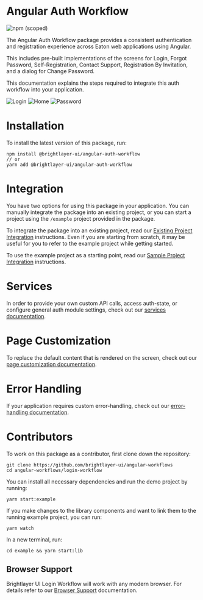 # Angular Auth Workflow 
![npm (scoped)](https://img.shields.io/npm/v/@brightlayer-ui/angular-auth-workflow)

The Angular Auth Workflow package provides a consistent authentication and registration experience across Eaton web applications using Angular. 

This includes pre-built implementations of the screens for Login, Forgot Password, Self-Registration, Contact Support, Registration By Invitation, and a dialog for Change Password.

This documentation explains the steps required to integrate this auth workflow into your application.

![Login](https://raw.githubusercontent.com/brightlayer-ui/angular-workflows/master/login-workflow/media/login.png) ![Home](https://raw.githubusercontent.com/brightlayer-ui/angular-workflows/master/login-workflow/media/home.png) ![Password](https://raw.githubusercontent.com/brightlayer-ui/angular-workflows/master/login-workflow/media/password.png)

# Installation
To install the latest version of this package, run:
```shell
npm install @brightlayer-ui/angular-auth-workflow
// or
yarn add @brightlayer-ui/angular-auth-workflow
```

# Integration
You have two options for using this package in your application. You can manually integrate the package into an existing project, or you can start a project using the `/example` project provided in the package. 

To integrate the package into an existing project, read our [Existing Project Integration](https://github.com/brightlayer-ui/angular-workflows/tree/master/login-workflow/docs/existing-project-integration.md) instructions. Even if you are starting from scratch, it may be useful for you to refer to the example project while getting started.

To use the example project as a starting point, read our [Sample Project Integration](https://github.com/brightlayer-ui/angular-workflows/tree/master/login-workflow/docs/sample-project-integration.md) instructions.

# Services 

In order to provide your own custom API calls, access auth-state, or configure general auth module settings, check out our [services documentation](https://github.com/brightlayer-ui/angular-workflows/tree/master/login-workflow/docs/services.md).

# Page Customization

To replace the default content that is rendered on the screen, check out our [page customization documentation](https://github.com/brightlayer-ui/angular-workflows/tree/master/login-workflow/docs/page-customization.md). 

# Error Handling

If your application requires custom error-handling, check out our [error-handling documentation](https://github.com/brightlayer-ui/angular-workflows/tree/master/login-workflow/docs/error-handling.md). 

# Contributors

To work on this package as a contributor, first clone down the repository:
```shell
git clone https://github.com/brightlayer-ui/angular-workflows
cd angular-workflows/login-workflow
```

You can install all necessary dependencies and run the demo project by running:
```shell
yarn start:example
```

If you make changes to the library components and want to link them to the running example project, you can run:
```shell
yarn watch
```

In a new terminal, run: 
```shell
cd example && yarn start:lib
```
## Browser Support

Brightlayer UI Login Workflow will work with any modern browser. For details refer to our [Browser Support](https://brightlayer-ui.github.io/development/frameworks-web/angular#browser-support) documentation.

